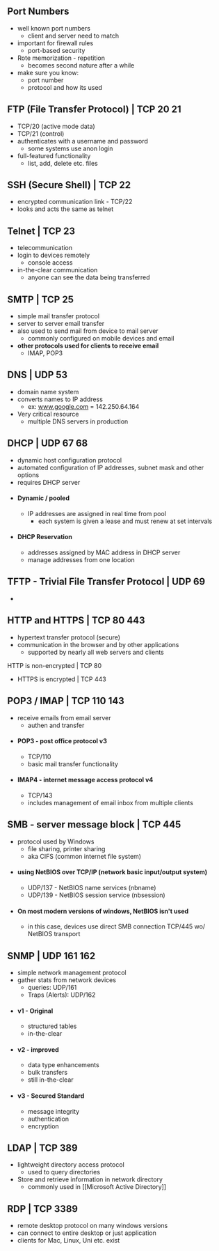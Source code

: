 ## Port Numbers
- well known port numbers 
	- client and server need to match
- important for firewall rules
	- port-based security 
- Rote memorization - repetition 
	- becomes second nature after a while
- make sure you know:
	- port number
	- protocol and how its used

## FTP (File Transfer Protocol) | TCP 20 21
- TCP/20 (active mode data) 
-  TCP/21 (control)
- authenticates with a username and password
	- some systems use anon login
- full-featured functionality 
	- list, add, delete etc. files

## SSH (Secure Shell) | TCP 22
- encrypted communication link - TCP/22
- looks and acts the same as telnet 

## Telnet | TCP 23
- telecommunication 
- login to devices remotely
	- console access
- in-the-clear communication 
	- anyone can see the data being transferred 

## SMTP | TCP 25
- simple mail transfer protocol
- server to server email transfer
- also used to send mail from device to mail server
	- commonly configured on mobile devices and email
- **other protocols used for clients to receive email**
	- IMAP, POP3

 ## DNS | UDP 53
- domain name system 
- converts names to IP address
	- ex: www.google.com = 142.250.64.164
- Very critical resource
	- multiple DNS servers in production 

## DHCP | UDP 67 68
- dynamic host configuration protocol
- automated configuration of IP addresses, subnet mask and other options 
- requires DHCP server
- #### Dynamic / pooled
	- IP addresses are assigned in real time from pool
		- each system is given a lease and must renew at set intervals
- #### DHCP Reservation 
	- addresses assigned by MAC address in DHCP server
	- manage addresses from one location 

## TFTP - Trivial File Transfer Protocol |  UDP 69
-  

## HTTP and HTTPS | TCP 80 443 
- hypertext transfer protocol (secure)
- communication in the browser and by other applications 
	- supported by nearly all web servers and clients
 
HTTP is non-encrypted |  TCP 80
- HTTPS is encrypted | TCP 443

## POP3 / IMAP | TCP 110 143
- receive emails from email server
	- authen and transfer
- #### POP3 - post office protocol v3
	- TCP/110 
	- basic mail transfer functionality 
- #### IMAP4 - internet message access protocol v4
	- TCP/143
	- includes management of email inbox from multiple clients

## SMB - server message block | TCP 445
- protocol used by Windows
	- file sharing, printer sharing
	- aka CIFS (common internet file system)
- #### using NetBIOS over TCP/IP (network basic input/output system)
	- UDP/137 - NetBIOS name services (nbname) 
	- UDP/139 - NetBIOS session service (nbsession)
- #### On most modern versions of windows, NetBIOS isn't used
	- in this case, devices use direct SMB connection TCP/445 wo/ NetBIOS transport

## SNMP | UDP 161 162
- simple network management protocol
- gather stats from network devices
	- queries: UDP/161
	- Traps (Alerts): UDP/162
- #### v1 - Original
	- structured tables
	- in-the-clear
- #### v2  - improved 
	- data type enhancements
	- bulk transfers
	- still in-the-clear
- #### v3 - Secured Standard
	- message integrity
	- authentication 
	- encryption

## LDAP | TCP 389 
- lightweight directory access protocol
	- used to query directories
- Store and retrieve information in network directory
	- commonly used in [[Microsoft Active Directory]]

## RDP | TCP 3389
- remote desktop protocol on many windows versions
- can connect to entire desktop or just application
- clients for Mac, Linux, Uni etc. exist
